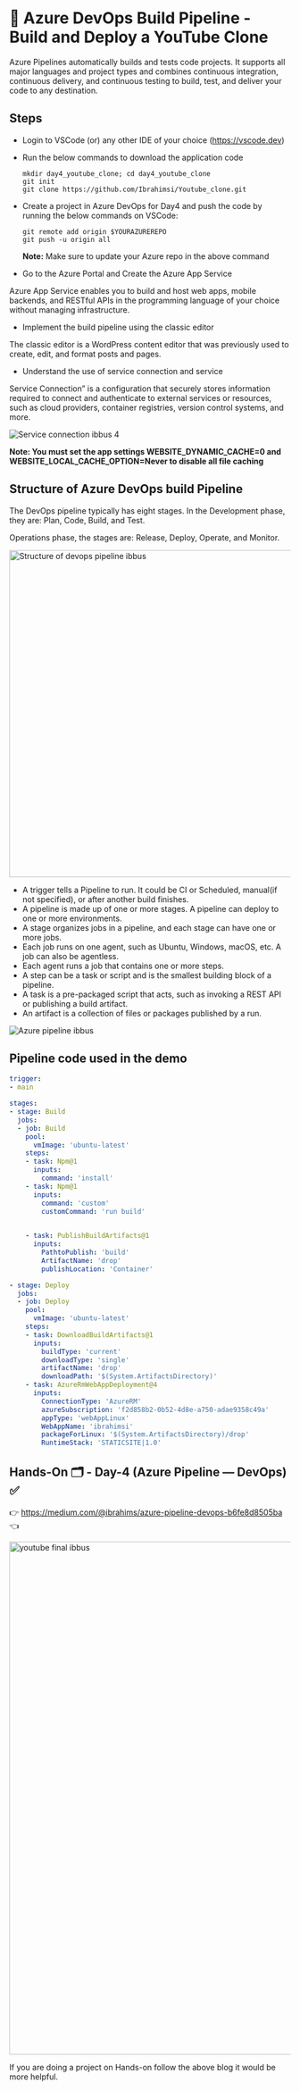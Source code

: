 
# 🚀 Azure DevOps Build Pipeline - Build and Deploy a YouTube Clone 

Azure Pipelines automatically builds and tests code projects. It supports all major languages and project types and combines continuous integration, continuous delivery, and continuous testing to build, test, and deliver your code to any destination.

## Steps 
- Login to VSCode (or) any other IDE of your choice (https://vscode.dev)
- Run the below commands to download the application code
  ```
  mkdir day4_youtube_clone; cd day4_youtube_clone
  git init
  git clone https://github.com/Ibrahimsi/Youtube_clone.git
  ```
- Create a project in Azure DevOps for Day4 and push the code by running the below commands on VSCode:
  ```
  git remote add origin $YOURAZUREREPO
  git push -u origin all
  ```
  **Note:** Make sure to update your Azure repo in the above command

- Go to the Azure Portal and Create the Azure App Service

Azure App Service enables you to build and host web apps, mobile backends, and RESTful APIs in the programming language of your choice without managing infrastructure.  

- Implement the build pipeline using the classic editor

The classic editor is a WordPress content editor that was previously used to create, edit, and format posts and pages.

- Understand the use of service connection and service 

Service Connection” is a configuration that securely stores information required to connect and authenticate to external services or resources, such as cloud providers, container registries, version control systems, and more.

![Service connection ibbus 4](https://github.com/Ibrahimsi/Test-Azure/assets/41462796/1698713d-d512-4a75-8263-2276b19ee637)

**Note: You must set the app settings WEBSITE_DYNAMIC_CACHE=0 and WEBSITE_LOCAL_CACHE_OPTION=Never to disable all file caching**


## Structure of Azure DevOps build Pipeline

The DevOps pipeline typically has eight stages. In the Development phase, they are: 
Plan, Code, Build, and Test.

Operations phase, the stages are: Release, Deploy, Operate, and Monitor.

<img width="586" alt="Structure of devops pipeline ibbus" src="https://github.com/Ibrahimsi/Test-Azure/assets/41462796/666d7f8d-bfc2-4058-974f-2fcbbe2fadce">

*  A trigger tells a Pipeline to run. It could be CI or Scheduled, manual(if not specified), or after another build finishes.
*  A pipeline is made up of one or more stages. A pipeline can deploy to one or more environments.
*  A stage organizes jobs in a pipeline, and each stage can have one or more jobs.
*  Each job runs on one agent, such as Ubuntu, Windows, macOS, etc. A job can also be agentless.
*  Each agent runs a job that contains one or more steps.
*  A step can be a task or script and is the smallest building block of a pipeline.
*  A task is a pre-packaged script that acts, such as invoking a REST API or publishing a build artifact.
*  An artifact is a collection of files or packages published by a run.

![Azure pipeline ibbus](https://github.com/Ibrahimsi/Test-Azure/assets/41462796/84a2d632-2abe-44aa-946b-c89249d53dde)

## Pipeline code used in the demo

``` YAML
trigger: 
- main

stages:
- stage: Build
  jobs:
  - job: Build
    pool:
      vmImage: 'ubuntu-latest'
    steps:
    - task: Npm@1
      inputs:
        command: 'install'
    - task: Npm@1
      inputs:
        command: 'custom'
        customCommand: 'run build'

    
    - task: PublishBuildArtifacts@1
      inputs:
        PathtoPublish: 'build'
        ArtifactName: 'drop'
        publishLocation: 'Container'

- stage: Deploy 
  jobs:
  - job: Deploy
    pool:
      vmImage: 'ubuntu-latest'
    steps:
    - task: DownloadBuildArtifacts@1
      inputs:
        buildType: 'current'
        downloadType: 'single'
        artifactName: 'drop'
        downloadPath: '$(System.ArtifactsDirectory)'
    - task: AzureRmWebAppDeployment@4
      inputs:
        ConnectionType: 'AzureRM'
        azureSubscription: 'f2d858b2-0b52-4d8e-a750-adae9358c49a'
        appType: 'webAppLinux'
        WebAppName: 'ibrahimsi'
        packageForLinux: '$(System.ArtifactsDirectory)/drop'
        RuntimeStack: 'STATICSITE|1.0'
```
## Hands-On 🗂️ - Day-4 (Azure Pipeline — DevOps)  ✅

👉 https://medium.com/@ibrahims/azure-pipeline-devops-b6fe8d8505ba 👈

<img width="919" alt="youtube final ibbus" src="https://github.com/Ibrahimsi/Test-Azure/assets/41462796/67730b91-b809-4ec2-a522-723f8f6c8930">

If you are doing a project on Hands-on follow the above blog it would be more helpful.

